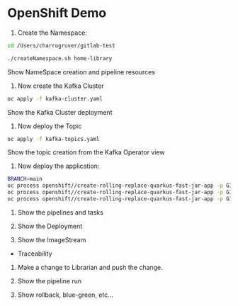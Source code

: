 # OpenShift Demo

1. Create the Namespace:

```bash
cd /Users/charrogruver/gitlab-test

./createNamespace.sh home-library
```

Show NameSpace creation and pipeline resources

1. Now create the Kafka Cluster

```bash
oc apply -f kafka-cluster.yaml
```

Show the Kafka Cluster deployment

1. Now deploy the Topic

```bash
oc apply -f kafka-topics.yaml
```

Show the topic creation from the Kafka Operator view

1. Now deploy the application:

```bash
BRANCH=main
oc process openshift//create-rolling-replace-quarkus-fast-jar-app -p GIT_REPOSITORY=git@gitlab.clg.lab:cgruver/catalog.git -p GIT_BRANCH=${BRANCH} | oc apply -n home-library -f -
oc process openshift//create-rolling-replace-quarkus-fast-jar-app -p GIT_REPOSITORY=git@gitlab.clg.lab:cgruver/bookshelf.git -p GIT_BRANCH=${BRANCH} | oc apply -n home-library -f -
oc process openshift//create-rolling-replace-quarkus-fast-jar-app -p GIT_REPOSITORY=git@gitlab.clg.lab:cgruver/librarian.git -p GIT_BRANCH=${BRANCH} | oc apply -n home-library -f -
```

1. Show the pipelines and tasks

1. Show the Deployment

1. Show the ImageStream

* Traceability

1. Make a change to Librarian and push the change.

1. Show the pipeline run

1. Show rollback, blue-green, etc...